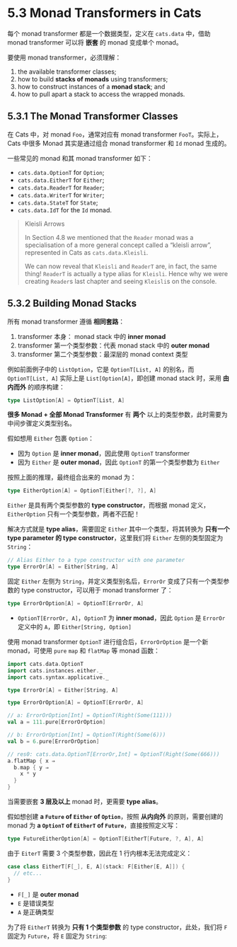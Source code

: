 # 5.3 Monad Transformers in Cats

每个 monad transformer 都是一个数据类型，定义在 `cats.data` 中，借助 monad transformer 可以将 **嵌套** 的 monad 变成单个 monad。

要使用 monad transformer，必须理解：

1. the available transformer classes;
2. how to build **stacks of monads** using transformers;
3. how to construct instances of a **monad stack**; and
4. how to pull apart a stack to access the wrapped monads.

## 5.3.1 The Monad Transformer Classes

在 Cats 中，对 monad `Foo`，通常对应有 monad transformer `FooT`。实际上，Cats 中很多 Monad 其实是通过组合 monad transformer 和 `Id` monad 生成的。

一些常见的 monad 和其 monad transformer 如下：

* `cats.data.OptionT` for `Option`;
* `cats.data.EitherT` for `Either`;
* `cats.data.ReaderT` for `Reader`;
* `cats.data.WriterT` for `Writer`;
* `cats.data.StateT` for `State`;
* `cats.data.IdT` for the `Id` monad.

>Kleisli Arrows
>
>In Section 4.8 we mentioned that the `Reader` monad was a specialisation of a more general concept called a “kleisli arrow”, represented in Cats as `cats.data.Kleisli`.
>
>We can now reveal that `Kleisli` and `ReaderT` are, in fact, the same thing! `ReaderT` is actually a type alias for `Kleisli`. Hence why we were creating `Reader`s last chapter and seeing `Kleisli`s on the console.

## 5.3.2 Building Monad Stacks

所有 monad transformer 遵循 **相同套路**：

1. transformer 本身： monad stack 中的 **inner monad**
2. transformer 第一个类型参数：代表 monad stack 中的 **outer monad**
3. transformer 第二个类型参数：最深层的 monad context 类型

例如前面例子中的 `ListOption`，它是 `OptionT[List, A]` 的别名，而 `OptionT[List, A]` 实际上是 `List[Option[A]`，即创建 monad stack 时，采用 **由内而外** 的顺序构建：

```Scala
type ListOption[A] = OptionT[List, A]
```

**很多 Monad + 全部 Monad Transformer** 有 **两个** 以上的类型参数，此时需要为中间步骤定义类型别名。

假如想用 `Either` 包裹 `Option`：

* 因为 `Option` 是 **inner monad**，因此使用 `OptionT` transformer
* 因为 `Either` 是 **outer monad**，因此 `OptionT` 的第一个类型参数为 `Either`

按照上面的推理，最终组合出来的 monad 为：

```Scala
type EitherOption[A] = OptionT[Either[?, ?], A]
```

`Either` 是具有两个类型参数的 **type constructor**，而根据 monad 定义，`EitherOption` 只有一个类型参数，两者不匹配！

解决方式就是 **type alias**，需要固定 `Either` 其中一个类型，将其转换为 **只有一个 type parameter 的 type constructor**，这里我们将 `Either` 左侧的类型固定为 `String`：

```Scala
// Alias Either to a type constructor with one parameter
type ErrorOr[A] = Either[String, A]
```

固定 `Either` 左侧为 `String`，并定义类型别名后，`ErrorOr` 变成了只有一个类型参数的 type constructor，可以用于 monad transformer 了：

```Scala
type ErrorOrOption[A] = OptionT[ErrorOr, A]
```
* `OptionT[ErrorOr, A]`，`OptionT` 为 **inner monad**，因此 `Option` 是 `ErrorOr` 定义中的 `A`，即 `Either[String, Option]`

使用 monad transformer `OptionT` 进行组合后，`ErrorOrOption` 是一个新 monad，可使用 `pure` `map` 和 `flatMap` 等 monad 函数：

```Scala
import cats.data.OptionT
import cats.instances.either._
import cats.syntax.applicative._

type ErrorOr[A] = Either[String, A]

type ErrorOrOption[A] = OptionT[ErrorOr, A]

// a: ErrorOrOption[Int] = OptionT(Right(Some(111)))
val a = 111.pure[ErrorOrOption]

// b: ErrorOrOption[Int] = OptionT(Right(Some(6)))
val b = 6.pure[ErrorOrOption]

// res0: cats.data.OptionT[ErrorOr,Int] = OptionT(Right(Some(666)))
a.flatMap { x ⇒
  b.map { y ⇒
    x * y
  }
}
```

当需要嵌套 **3 层及以上** monad 时，更需要 **type alias**。

假如想创建 **a `Future` of `Either` of `Option`**，按照 **从内向外** 的原则，需要创建的 monad 为 **a `OptionT` of `EitherT` of `Future`**，直接按照定义写：

```Scala
type FutureEitherOption[A] = OptionT[EitherT[Future, ?, A], A]
```



由于 `EiterT` 需要 3 个类型参数，因此在 1 行内根本无法完成定义：

```Scala
case class EitherT[F[_], E, A](stack: F[Either[E, A]]) {
  // etc...
}
```
* `F[_]` 是 **outer monad**
* `E` 是错误类型
* `A` 是正确类型

为了将 `EitherT` 转换为 **只有 1 个类型参数** 的 type constructor，此处，我们将 `F` 固定为 `Future`，将 `E` 固定为 `String`:

```Scala

```
